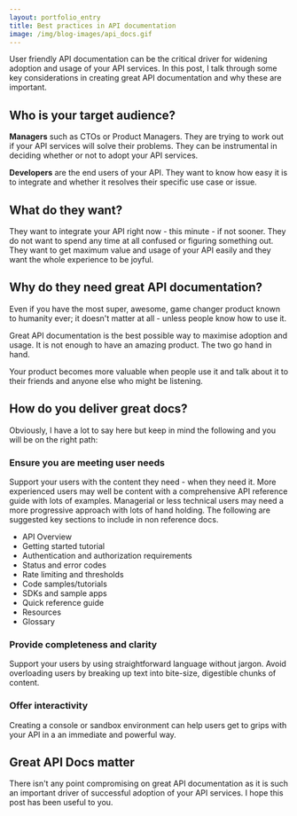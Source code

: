 ```yaml
---
layout: portfolio_entry
title: Best practices in API documentation
image: /img/blog-images/api_docs.gif
---
```

<p>User friendly API documentation can be the critical driver for widening adoption and usage of your API services. In this post, I talk through some key considerations in creating great API documentation and why these are important.</p>

## Who is your target audience?
**Managers** such as CTOs or Product Managers. They are trying to work out if your API services will solve their problems. They can be instrumental in deciding whether or not to adopt your API services.

**Developers** are the end users of your API. They want to know how easy it is to integrate and whether it resolves their specific use case or issue.

## What do they want?
They want to integrate your API right now - this minute - if not sooner. They do not want to spend any time at all confused or figuring something out. They want to get maximum value and usage of your API easily and they want the whole experience to be joyful.

## Why do they need great API documentation?
Even if you have the most super, awesome, game changer product known to humanity ever; it doesn't matter at all - unless people know how to use it.

Great API documentation is the best possible way to maximise adoption and usage. It is not enough to have an amazing product. The two go hand in hand.

Your product becomes more valuable when people use it and talk about it to their friends and anyone else who might be listening.

## How do you deliver great docs?
Obviously, I have a lot to say here but keep in mind the following and you will be on the right path:

### Ensure you are meeting user needs
Support your users with the content they need - when they need it.
More experienced users may well be content with a comprehensive API reference guide with lots of examples. Managerial or less technical users may need a more progressive approach with lots of hand holding.
The following are suggested key sections to include in non reference docs.
* API Overview
* Getting started tutorial
* Authentication and authorization requirements
* Status and error codes
* Rate limiting and thresholds
* Code samples/tutorials
* SDKs and sample apps
* Quick reference guide
* Resources
* Glossary

### Provide completeness and clarity
Support your users by using straightforward language without jargon. Avoid overloading users by breaking up text into bite-size, digestible chunks of content.

### Offer interactivity
Creating a console or sandbox environment can help users get to grips with your API in a an immediate and powerful way.  

## Great API Docs matter
There isn't any point compromising on great API documentation as it is such an important driver of successful adoption of your API services. I hope this post has been useful to you.  
